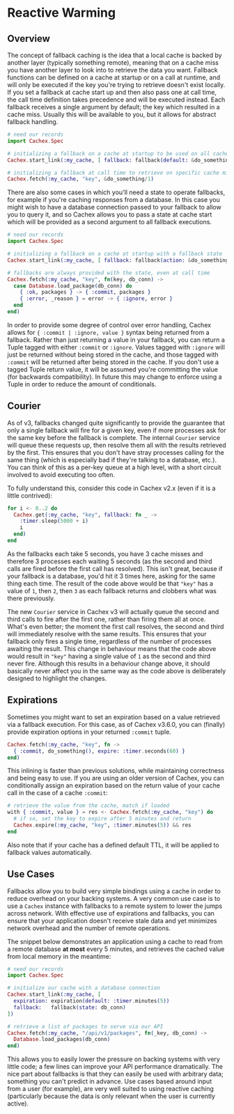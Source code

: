 # Reactive Warming

## Overview

The concept of fallback caching is the idea that a local cache is backed by another layer (typically something remote), meaning that on a cache miss you have another layer to look into to retrieve the data you want. Fallback functions can be defined on a cache at startup or on a call at runtime, and will only be executed if the key you're trying to retrieve doesn't exist locally. If you set a fallback at cache start up and then also pass one at call time, the call time definition takes precedence and will be executed instead. Each fallback receives a single argument by default; the key which resulted in a cache miss. Usually this will be available to you, but it allows for abstract fallback handling.

```elixir
# need our records
import Cachex.Spec

# initializing a fallback on a cache at startup to be used on all cache misses
Cachex.start_link(:my_cache, [ fallback: fallback(default: &do_something/1) ])

# initializing a fallback at call time to retrieve on specific cache misses
Cachex.fetch(:my_cache, "key", &do_something/1)
```

There are also some cases in which you'll need a state to operate fallbacks, for example if you're caching responses from a database. In this case you might wish to have a database connection passed to your fallback to allow you to query it, and so Cachex allows you to pass a state at cache start which will be provided as a second argument to all fallback executions.

```elixir
# need our records
import Cachex.Spec

# initializing a fallback on a cache at startup with a fallback state
Cachex.start_link(:my_cache, [ fallback: fallback(action: &do_something/2, state: db_conn) ])

# fallbacks are always provided with the state, even at call time
Cachex.fetch(:my_cache, "key", fn(key, db_conn) ->
  case Database.load_package(db_conn) do
    { :ok, packages } -> { :commit, packages }
    { :error, _reason } = error -> { :ignore, error }
  end
end)
```

In order to provide some degree of control over error handling, Cachex allows for `{ :commit | :ignore, value }` syntax being returned from a fallback. Rather than just returning a value in your fallback, you can return a Tuple tagged with either `:commit` or `:ignore`. Values tagged with `:ignore` will just be returned without being stored in the cache, and those tagged with `:commit` will be returned after being stored in the cache. If you don't use a tagged Tuple return value, it will be assumed you're committing the value (for backwards compatibility). In future this may change to enforce using a Tuple in order to reduce the amount of conditionals.

## Courier

As of v3, fallbacks changed quite significantly to provide the guarantee that only a single fallback will fire for a given key, even if more processes ask for the same key before the fallback is complete. The internal `Courier` service will queue these requests up, then resolve them all with the results retrieved by the first. This ensures that you don't have stray processes calling for the same thing (which is especially bad if they're talking to a database, etc.). You can think of this as a per-key queue at a high level, with a short circuit involved to avoid executing too often.

To fully understand this, consider this code in Cachex v2.x (even if it is a little contrived):

```elixir
for i <- 0..2 do
  Cachex.get(:my_cache, "key", fallback: fn _ ->
    :timer.sleep(5000 + i)
    i
  end)
end
```

As the fallbacks each take 5 seconds, you have 3 cache misses and therefore 3 processes each waiting 5 seconds (as the second and third calls are fired before the first call has resolved). This isn't great, because if your fallback is a database, you'd hit it 3 times here, asking for the same thing each time. The result of the code above would be that `"key"` has a value of `1`, then `2`, then `3` as each fallback returns and clobbers what was there previously.

The new `Courier` service in Cachex v3 will actually queue the second and third calls to fire after the first one, rather than firing them all at once. What's even better; the moment the first call resolves, the second and third will immediately resolve with the same results. This ensures that your fallback only fires a single time, regardless of the number of processes awaiting the result. This change in behaviour means that the code above would result in `"key"` having a single value of `1` as the second and third never fire. Although this results in a behaviour change above, it should basically never affect you in the same way as the code above is deliberately designed to highlight the changes.

## Expirations

Sometimes you might want to set an expiration based on a value retrieved via a fallback execution. For this case, as of Cachex v3.6.0, you can (finally) provide expiration options in your returned `:commit` tuple.

```elixir
Cachex.fetch(:my_cache, "key", fn ->
  { :commit, do_something(), expire: :timer.seconds(60) }
end)
```

This inlining is faster than previous solutions, while maintaining correctness and being easy to use. If you are using an older version of Cachex, you can conditionally assign an expiration based on the return value of your cache call in the case of a cache `:commit`:

```elixir
# retrieve the value from the cache, match if loaded
with { :commit, value } = res <- Cachex.fetch(:my_cache, "key") do
  # if so, set the key to expire after 5 minutes and return
  Cachex.expire(:my_cache, "key", :timer.minutes(5)) && res
end
```

Also note that if your cache has a defined default TTL, it will be applied to fallback values automatically.

## Use Cases

Fallbacks allow you to build very simple bindings using a cache in order to reduce overhead on your backing systems. A very common use case is to use a `Cachex` instance with fallbacks to a remote system to lower the jumps across network. With effective use of expirations and fallbacks, you can ensure that your application doesn't receive stale data and yet minimizes network overhead and the number of remote operations.

The snippet below demonstrates an application using a cache to read from a remote database **at most** every 5 minutes, and retrieves the cached value from local memory in the meantime:

```elixir
# need our records
import Cachex.Spec

# initialize our cache with a database connection
Cachex.start_link(:my_cache, [
  expiration: expiration(default: :timer.minutes(5))
  fallback:   fallback(state: db_conn)
])

# retrieve a list of packages to serve via our API
Cachex.fetch(:my_cache, "/api/v1/packages", fn(_key, db_conn) ->
  Database.load_packages(db_conn)
end)
```

This allows you to easily lower the pressure on backing systems with very little code; a few lines can improve your API performance dramatically. The nice part about fallbacks is that they can easily be used with arbitrary data; something you can't predict in advance. Use cases based around input from a user (for example), are very well suited to using reactive caching (particularly because the data is only relevant when the user is currently active).
